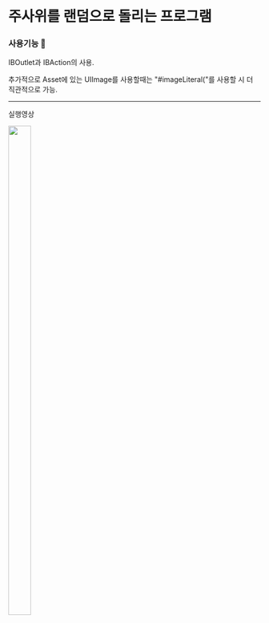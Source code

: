 # 주사위를 랜덤으로 돌리는 프로그램


### 사용기능 📱


IBOutlet과 IBAction의 사용.


추가적으로 Asset에 있는 UIImage를 사용할때는 "#imageLiteral("를 사용할 시 더 직관적으로 가능.

----
실행영상

<img src = "https://user-images.githubusercontent.com/112225610/222104890-f809c69c-4048-4ccd-afed-3e2c9ca5ae03.gif" width = "30%" height = "50%">

